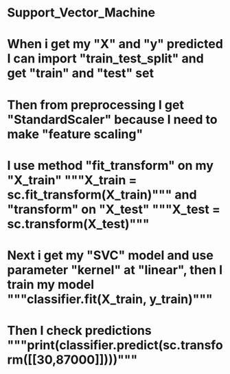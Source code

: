 # Support_Vector_Machine
# When i get my "X" and "y" predicted I can import "train_test_split" and get "train" and "test" set 
# Then from preprocessing I get "StandardScaler" because I need to make "feature scaling"
# I use method "fit_transform" on my "X_train" """X_train = sc.fit_transform(X_train)""" and "transform" on "X_test" """X_test = sc.transform(X_test)"""
# Next i get my "SVC" model and use parameter "kernel" at "linear", then I train my model """classifier.fit(X_train, y_train)"""
# Then I check predictions """print(classifier.predict(sc.transform([[30,87000]])))"""
